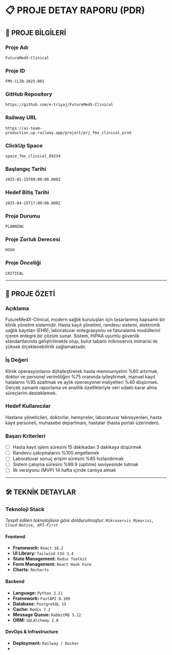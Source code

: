 # 📋 PROJE DETAY RAPORU (PDR)

## 🎯 PROJE BİLGİLERİ

### Proje Adı
`FutureMedX-Clinical`

### Proje ID
`FMX-CLIN-2025-001`

### GitHub Repository
`https://github.com/e-triyaj/FutureMedX-Clinical`

### Railway URL
`https://ai-team-production.up.railway.app/project/prj_fmx_clinical_prod`

### ClickUp Space
`space_fmx_clinical_89234`

### Başlangıç Tarihi
`2025-01-15T09:00:00.000Z`

### Hedef Bitiş Tarihi
`2025-04-15T17:00:00.000Z`

### Proje Durumu
`PLANNING`

### Proje Zorluk Derecesi
`HIGH`

### Proje Önceliği
`CRITICAL`

---

## 📝 PROJE ÖZETİ

### Açıklama
FutureMedX-Clinical, modern sağlık kuruluşları için tasarlanmış kapsamlı bir klinik yönetim sistemidir. Hasta kayıt yönetimi, randevu sistemi, elektronik sağlık kayıtları (EHR), laboratuvar entegrasyonu ve faturalama modüllerini içeren entegre bir çözüm sunar. Sistem, HIPAA uyumlu güvenlik standartlarında geliştirilmekte olup, bulut tabanlı mikroservis mimarisi ile yüksek ölçeklenebilirlik sağlamaktadır.

### İş Değeri
Klinik operasyonlarını dijitalleştirerek hasta memnuniyetini %60 artırmak, doktor ve personel verimliliğini %75 oranında iyileştirmek, manuel kayıt hatalarını %95 azaltmak ve aylık operasyonel maliyetleri %40 düşürmek. Gerçek zamanlı raporlama ve analitik özellikleriyle veri odaklı karar alma süreçlerini desteklemek.

### Hedef Kullanıcılar
Hastane yöneticileri, doktorlar, hemşireler, laboratuvar teknisyenleri, hasta kayıt personeli, muhasebe departmanı, hastalar (hasta portalı üzerinden).

### Başarı Kriterleri
- [ ] Hasta kayıt işlem süresini 15 dakikadan 3 dakikaya düşürmek
- [ ] Randevu çakışmalarını %100 engellemek
- [ ] Laboratuvar sonuç erişim süresini %85 hızlandırmak
- [ ] Sistem çalışma süresini %99.9 (uptime) seviyesinde tutmak
- [ ] İlk versiyonu (MVP) 14 hafta içinde canlıya almak

---

## 🛠️ TEKNİK DETAYLAR

### Teknoloji Stack
*Tespit edilen teknolojilere göre doldurulmuştur: `Mikroservis Mimarisi, Cloud-Native, API-First`*

#### Frontend
- **Framework:** `React 18.2`
- **UI Library:** `Tailwind CSS 3.4`
- **State Management:** `Redux Toolkit`
- **Form Management:** `React Hook Form`
- **Charts:** `Recharts`

#### Backend
- **Language:** `Python 3.11`
- **Framework:** `FastAPI 0.109`
- **Database:** `PostgreSQL 15`
- **Cache:** `Redis 7.2`
- **Message Queue:** `RabbitMQ 3.12`
- **ORM:** `SQLAlchemy 2.0`

#### DevOps & Infrastructure
- **Deployment:** `Railway / Docker`
-